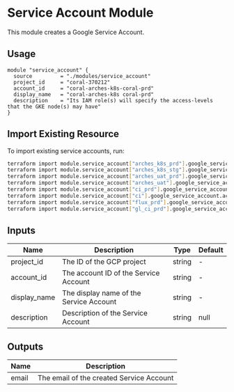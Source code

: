 # Service Account Module

This module creates a Google Service Account.

## Usage

```hcl
module "service_account" {
  source         = "./modules/service_account"
  project_id     = "coral-370212"
  account_id     = "coral-arches-k8s-coral-prd"
  display_name   = "coral-arches-k8s coral-prd"
  description    = "Its IAM role(s) will specify the access-levels that the GKE node(s) may have"
}
```

## Import Existing Resource

To import existing service accounts, run:

```bash
terraform import module.service_account["arches_k8s_prd"].google_service_account.account projects/coral-370212/serviceAccounts/coral-arches-k8s-coral-prd@coral-370212.iam.gserviceaccount.com
terraform import module.service_account["arches_k8s_stg"].google_service_account.account projects/coral-370212/serviceAccounts/coral-arches-k8s-coral-stg@coral-370212.iam.gserviceaccount.com
terraform import module.service_account["arches_uat_prd"].google_service_account.account projects/coral-370212/serviceAccounts/coral-arches-uat-prd@coral-370212.iam.gserviceaccount.com
terraform import module.service_account["arches_uat"].google_service_account.account projects/coral-370212/serviceAccounts/coral-arches-uat@coral-370212.iam.gserviceaccount.com
terraform import module.service_account["ci_prd"].google_service_account.account projects/coral-370212/serviceAccounts/coral-ci-prd@coral-370212.iam.gserviceaccount.com
terraform import module.service_account["ci"].google_service_account.account projects/coral-370212/serviceAccounts/coral-ci@coral-370212.iam.gserviceaccount.com
terraform import module.service_account["flux_prd"].google_service_account.account projects/coral-370212/serviceAccounts/coral-flux-prd@coral-370212.iam.gserviceaccount.com
terraform import module.service_account["gl_ci_prd"].google_service_account.account projects/coral-370212/serviceAccounts/coral-gl-ci-prd@coral-370212.iam.gserviceaccount.com
```

## Inputs

| Name           | Description                                    | Type   | Default |
|----------------|------------------------------------------------|--------|---------|
| project_id     | The ID of the GCP project                      | string | -       |
| account_id     | The account ID of the Service Account          | string | -       |
| display_name   | The display name of the Service Account        | string | -       |
| description    | Description of the Service Account             | string | null    |

## Outputs

| Name   | Description                                    |
|--------|------------------------------------------------|
| email  | The email of the created Service Account       |